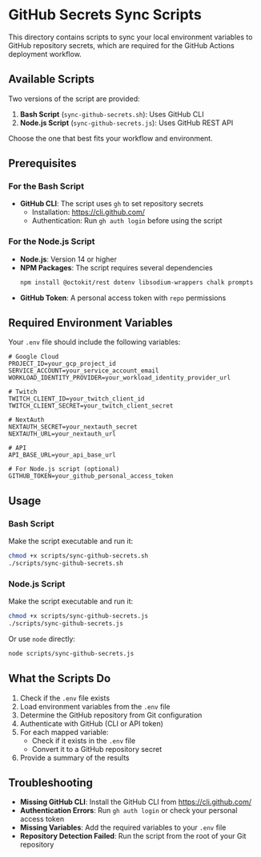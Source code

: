 # GitHub Secrets Sync Scripts

This directory contains scripts to sync your local environment variables to GitHub repository secrets, which are required for the GitHub Actions deployment workflow.

## Available Scripts

Two versions of the script are provided:

1. **Bash Script** (`sync-github-secrets.sh`): Uses GitHub CLI
2. **Node.js Script** (`sync-github-secrets.js`): Uses GitHub REST API

Choose the one that best fits your workflow and environment.

## Prerequisites

### For the Bash Script

- **GitHub CLI**: The script uses `gh` to set repository secrets
  - Installation: https://cli.github.com/
  - Authentication: Run `gh auth login` before using the script

### For the Node.js Script

- **Node.js**: Version 14 or higher
- **NPM Packages**: The script requires several dependencies
  ```bash
  npm install @octokit/rest dotenv libsodium-wrappers chalk prompts
  ```
- **GitHub Token**: A personal access token with `repo` permissions

## Required Environment Variables

Your `.env` file should include the following variables:

```
# Google Cloud
PROJECT_ID=your_gcp_project_id
SERVICE_ACCOUNT=your_service_account_email
WORKLOAD_IDENTITY_PROVIDER=your_workload_identity_provider_url

# Twitch
TWITCH_CLIENT_ID=your_twitch_client_id
TWITCH_CLIENT_SECRET=your_twitch_client_secret

# NextAuth
NEXTAUTH_SECRET=your_nextauth_secret
NEXTAUTH_URL=your_nextauth_url

# API
API_BASE_URL=your_api_base_url

# For Node.js script (optional)
GITHUB_TOKEN=your_github_personal_access_token
```

## Usage

### Bash Script

Make the script executable and run it:

```bash
chmod +x scripts/sync-github-secrets.sh
./scripts/sync-github-secrets.sh
```

### Node.js Script

Make the script executable and run it:

```bash
chmod +x scripts/sync-github-secrets.js
./scripts/sync-github-secrets.js
```

Or use `node` directly:

```bash
node scripts/sync-github-secrets.js
```

## What the Scripts Do

1. Check if the `.env` file exists
2. Load environment variables from the `.env` file
3. Determine the GitHub repository from Git configuration
4. Authenticate with GitHub (CLI or API token)
5. For each mapped variable:
   - Check if it exists in the `.env` file
   - Convert it to a GitHub repository secret
6. Provide a summary of the results

## Troubleshooting

- **Missing GitHub CLI**: Install the GitHub CLI from https://cli.github.com/
- **Authentication Errors**: Run `gh auth login` or check your personal access token
- **Missing Variables**: Add the required variables to your `.env` file
- **Repository Detection Failed**: Run the script from the root of your Git repository 